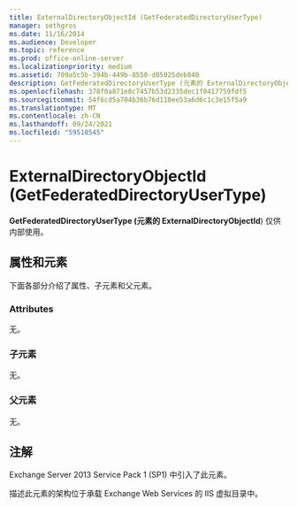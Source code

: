```yaml
---
title: ExternalDirectoryObjectId (GetFederatedDirectoryUserType)
manager: sethgros
ms.date: 11/16/2014
ms.audience: Developer
ms.topic: reference
ms.prod: office-online-server
ms.localizationpriority: medium
ms.assetid: 709a5c5b-394b-449b-8550-d05025deb840
description: GetFederatedDirectoryUserType (元素的 ExternalDirectoryObjectId) 仅供内部使用。
ms.openlocfilehash: 378f0a871e0c7457b53d2335dec1f0417759fdf5
ms.sourcegitcommit: 54f6cd5a704b36b76d110ee53a6d6c1c3e15f5a9
ms.translationtype: MT
ms.contentlocale: zh-CN
ms.lasthandoff: 09/24/2021
ms.locfileid: "59518545"
---
```

# <a name="externaldirectoryobjectid-getfederateddirectoryusertype"></a>ExternalDirectoryObjectId (GetFederatedDirectoryUserType)

**GetFederatedDirectoryUserType (元素的 ExternalDirectoryObjectId**) 仅供内部使用。 

## <a name="attributes-and-elements"></a>属性和元素

下面各部分介绍了属性、子元素和父元素。
  
### <a name="attributes"></a>Attributes

无。
  
### <a name="child-elements"></a>子元素

无。
  
### <a name="parent-elements"></a>父元素

无。
  
## <a name="remarks"></a>注解

Exchange Server 2013 Service Pack 1 (SP1) 中引入了此元素。
  
描述此元素的架构位于承载 Exchange Web Services 的 IIS 虚拟目录中。
  

